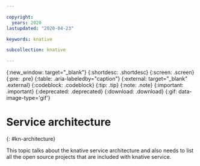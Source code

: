 ```yaml
---

copyright:
  years: 2020
lastupdated: "2020-04-23"

keywords: knative

subcollection: knative

---
```


{:new_window: target="_blank"}
{:shortdesc: .shortdesc}
{:screen: .screen}
{:pre: .pre}
{:table: .aria-labeledby="caption"}
{:external: target="_blank" .external}
{:codeblock: .codeblock}
{:tip: .tip}
{:note: .note}
{:important: .important}
{:deprecated: .deprecated}
{:download: .download}
{:gif: data-image-type='gif'}

# Service architecture
{: #kn-architecture}

This topic talks about the knative service architecture and also needs to list all the open source projects that are included with knative service.

